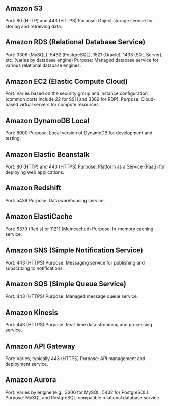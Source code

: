 ## Amazon S3

Port: 80 (HTTP) and 443 (HTTPS)
Purpose: Object storage service for storing and retrieving data.

## Amazon RDS (Relational Database Service)

Port: 3306 (MySQL), 5432 (PostgreSQL), 1521 (Oracle), 1433 (SQL Server), etc. (varies by database engine)
Purpose: Managed database service for various relational database engines.

## Amazon EC2 (Elastic Compute Cloud)

Port: Varies based on the security group and instance configuration (common ports include 22 for SSH and 3389 for RDP).
Purpose: Cloud-based virtual servers for compute resources.

## Amazon DynamoDB Local

Port: 8000
Purpose: Local version of DynamoDB for development and testing.

## Amazon Elastic Beanstalk

Port: 80 (HTTP) and 443 (HTTPS)
Purpose: Platform as a Service (PaaS) for deploying web applications.

## Amazon Redshift

Port: 5439
Purpose: Data warehousing service.

## Amazon ElastiCache

Port: 6379 (Redis) or 11211 (Memcached)
Purpose: In-memory caching service.

## Amazon SNS (Simple Notification Service)

Port: 443 (HTTPS)
Purpose: Messaging service for publishing and subscribing to notifications.
## Amazon SQS (Simple Queue Service)

Port: 443 (HTTPS)
Purpose: Managed message queue service.
## Amazon Kinesis

Port: 443 (HTTPS)
Purpose: Real-time data streaming and processing service.

## Amazon API Gateway

Port: Varies, typically 443 (HTTPS)
Purpose: API management and deployment service.

## Amazon Aurora

Port: Varies by engine (e.g., 3306 for MySQL, 5432 for PostgreSQL).
Purpose: MySQL and PostgreSQL-compatible relational database service.

